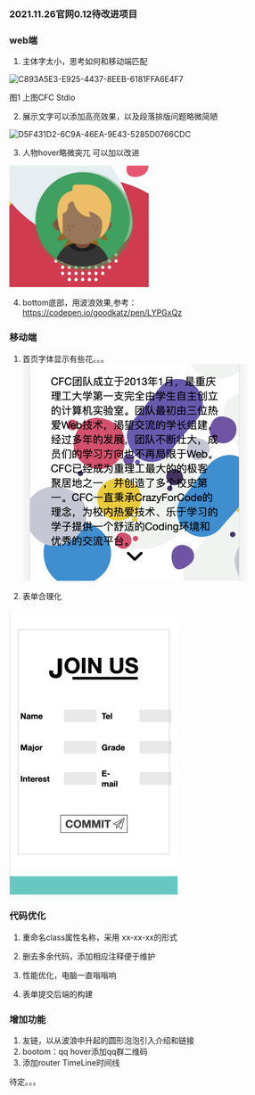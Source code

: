 ### 2021.11.26官网0.12待改进项目

### web端

1. 主体字太小，思考如何和移动端匹配
<img width="1455" alt="C893A5E3-E925-4437-8EEB-6181FFA6E4F7" src="https://user-images.githubusercontent.com/80530649/143665283-b2c0dd9b-e40a-4dc5-8fb1-55013a66083b.png">



图1 上图CFC Stdio

2. 展示文字可以添加高亮效果，以及段落排版问题略微简陋
<img width="1036" alt="D5F431D2-6C9A-46EA-9E43-5285D0766CDC" src="https://user-images.githubusercontent.com/80530649/143665300-312a9d68-fbd4-42e8-b891-4813aa10aab1.png">


3. 人物hover略微突兀 可以加以改进
<img src="%E6%88%AA%E5%B1%8F2021-11-27%2010.20.56.png" alt="截屏2021-11-27 10.20.56" style="zoom:50%;" />

4. bottom底部，用波浪效果,参考：https://codepen.io/goodkatz/pen/LYPGxQz

### 移动端

1. 首页字体显示有些花。。。<img src="%E6%88%AA%E5%B1%8F2021-11-26%2014.10.31.png" alt="截屏2021-11-26 14.10.31" style="zoom:50%;" />

2. 表单合理化

<img src="%E6%88%AA%E5%B1%8F2021-11-26%2014.09.20.png" alt="截屏2021-11-26 14.09.20" style="zoom:50%;" />



### 代码优化

1. 重命名class属性名称，采用 xx-xx-xx的形式

2. 删去多余代码，添加相应注释便于维护

3. 性能优化，电脑一直嗡嗡响

4. 表单提交后端的构建



### 增加功能

1. 友链，以从波浪中升起的圆形泡泡引入介绍和链接
2. bootom：qq hover添加qq群二维码
3. 添加router TimeLine时间线



待定。。。

